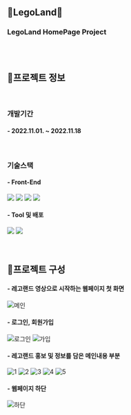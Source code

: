 <br/>

## 🏰LegoLand🏰
### LegoLand HomePage Project

<br/>
<br/>

## 🎫프로젝트 정보

<br/>

### 개발기간
#### - 2022.11.01. ~ 2022.11.18


<br/>

### 기술스택
#### - Front-End
<div>
    <sapn><img src="https://img.shields.io/badge/HTML5-E34F26?style=for-the-badge&logo=HTML5&logoColor=white"></sapn>
    <sapn><img src="https://img.shields.io/badge/CSS3-1572B6?style=for-the-badge&logo=CSS3&logoColor=white"></sapn>
    <sapn><img src="https://img.shields.io/badge/JavaScript-F7DF1E?style=for-the-badge&logo=JavaScript&logoColor=white"></sapn>
    <sapn><img src="https://img.shields.io/badge/jQuery-0769AD?style=for-the-badge&logo=jQuery&logoColor=white"></sapn>
</div>

#### - Tool 및 배포
<div>
    <sapn><img src="https://img.shields.io/badge/Visual Studio-5C2D91?style=for-the-badge&logo=Visual Studio&logoColor=white"></sapn>
    <sapn><img src="https://img.shields.io/badge/Vercel-00000?style=for-the-badge&logo=Vercel&logoColor=white"></sapn>
</div>

<br/>
<br/>

## 🎫프로젝트 구성
#### - 레고랜드 영상으로 시작하는 웹페이지 첫 화면
![메인](https://user-images.githubusercontent.com/117965325/214740268-e83ecd36-e470-4739-882f-5d48834c3330.png)

#### - 로그인, 회원가입
![로그인](https://user-images.githubusercontent.com/117965325/214740274-b7bfce9f-4c88-45e8-9043-508368b94606.png)
![가입](https://user-images.githubusercontent.com/117965325/214740279-973cca16-aea7-4a13-a08c-aa8f0fd9d31d.png)

#### - 레고랜드 홍보 및 정보를 담은 메인내용 부분
![1](https://user-images.githubusercontent.com/117965325/214740293-14e204f0-025f-4b8a-b7f6-2a3af43e6115.png)
![2](https://user-images.githubusercontent.com/117965325/214740296-846d9dcb-6da3-42e3-ade1-bf605842ae3b.png)
![3](https://user-images.githubusercontent.com/117965325/214740300-1df2fc38-2570-4c07-a417-7b899a740657.png)
![4](https://user-images.githubusercontent.com/117965325/214740306-8732d258-9017-4958-bdf3-e29882fa6d10.png)
![5](https://user-images.githubusercontent.com/117965325/214740290-968b7c3b-a590-41a9-90e9-ad2e5c30134a.png)

#### - 웹페이지 하단
![하단](https://user-images.githubusercontent.com/117965325/214740310-f493abc1-0c75-472f-8759-90bd07c0ed88.png)

<br/>
<br/>
